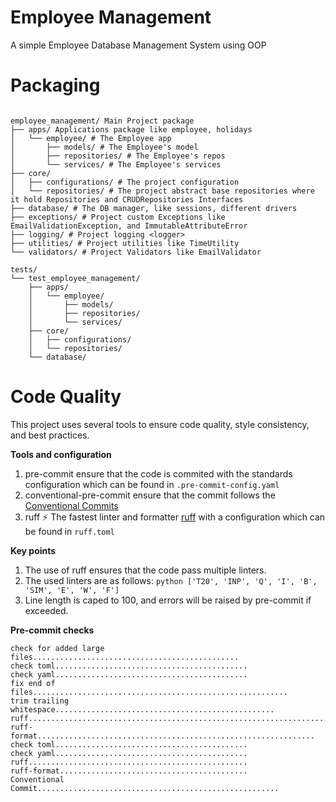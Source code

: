 # Employee Management

A simple Employee Database Management System using OOP

# Packaging

```text

employee_management/ Main Project package
├── apps/ Applications package like employee, holidays
│   └── employee/ # The Employee app
│       ├── models/ # The Employee's model
│       ├── repositories/ # The Employee's repos
│       └── services/ # The Employee's services
├── core/
│   ├── configurations/ # The project configuration
│   └── repositories/ # The project abstract base repositories where it hold Repositories and CRUDRepositories Interfaces
├── database/ # The DB manager, like sessions, different drivers
├── exceptions/ # Project custom Exceptions like EmailValidationException, and ImmutableAttributeError
├── logging/ # Project logging <logger>
├── utilities/ # Project utilities like TimeUtility
└── validators/ # Project Validators like EmailValidator

tests/
└── test_employee_management/
    ├── apps/
    │   └── employee/
    │       ├── models/
    │       ├── repositories/
    │       └── services/
    ├── core/
    │   ├── configurations/
    │   └── repositories/
    └── database/
```


# Code Quality

This project uses several tools to ensure code quality, style consistency, and best practices.

**Tools and configuration**

1. pre-commit ensure that the code is commited with the standards configuration which can be found in `.pre-commit-config.yaml`
2. conventional-pre-commit ensure that the commit follows the [Conventional Commits
](https://www.conventionalcommits.org/en/v1.0.0/)
3. ruff ⚡️ The fastest linter and formatter [ruff](https://docs.astral.sh/ruff/) with a configuration which can be found in `ruff.toml`


**Key points**

1. The use of ruff ensures that the code pass multiple linters.
2. The used linters are as follows: ```python ['T20', 'INP', 'Q', 'I', 'B', 'SIM', 'E', 'W', 'F']```
3. Line length is caped to 100, and errors will be raised by pre-commit if exceeded.

**Pre-commit checks**

```text
check for added large files..............................................
check toml...........................................
check yaml...........................................
fix end of files.........................................................
trim trailing whitespace.................................................
ruff.....................................................................
ruff-format..............................................................
check toml...........................................
check yaml...........................................
ruff.................................................
ruff-format..........................................
Conventional Commit......................................................
```
